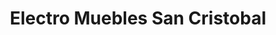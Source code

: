 ---
title: "Electro Muebles San Cristobal"
url: /san-cristobal/electro-muebles-san-cristobal/
shop: electrónica
---
